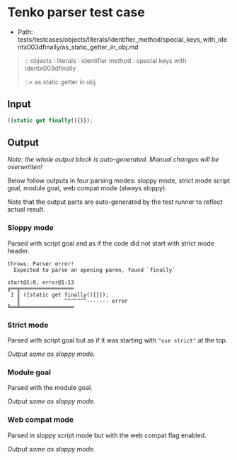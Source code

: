 # Tenko parser test case

- Path: tests/testcases/objects/literals/identifier_method/special_keys_with_identx003dfinally/as_static_getter_in_obj.md

> :: objects : literals : identifier method : special keys with identx003dfinally
>
> ::> as static getter in obj

## Input

`````js
({static get finally(){}});
`````

## Output

_Note: the whole output block is auto-generated. Manual changes will be overwritten!_

Below follow outputs in four parsing modes: sloppy mode, strict mode script goal, module goal, web compat mode (always sloppy).

Note that the output parts are auto-generated by the test runner to reflect actual result.

### Sloppy mode

Parsed with script goal and as if the code did not start with strict mode header.

`````
throws: Parser error!
  Expected to parse an opening paren, found `finally`

start@1:0, error@1:13
╔══╦═════════════════
 1 ║ ({static get finally(){}});
   ║              ^^^^^^^------- error
╚══╩═════════════════

`````

### Strict mode

Parsed with script goal but as if it was starting with `"use strict"` at the top.

_Output same as sloppy mode._

### Module goal

Parsed with the module goal.

_Output same as sloppy mode._

### Web compat mode

Parsed in sloppy script mode but with the web compat flag enabled.

_Output same as sloppy mode._
